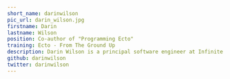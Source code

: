 ```yaml
---
short_name: darinwilson
pic_url: darin_wilson.jpg
firstname: Darin
lastname: Wilson
position: Co-author of "Programming Ecto"
training: Ecto - From The Ground Up
description: Darin Wilson is a principal software engineer at Infinite Red, a web and mobile application development company, and co-author of the book "Programming Ecto" published by Pragmatic Bookshelf.
github: darinwilson
twitter: darinwilson
---
```

